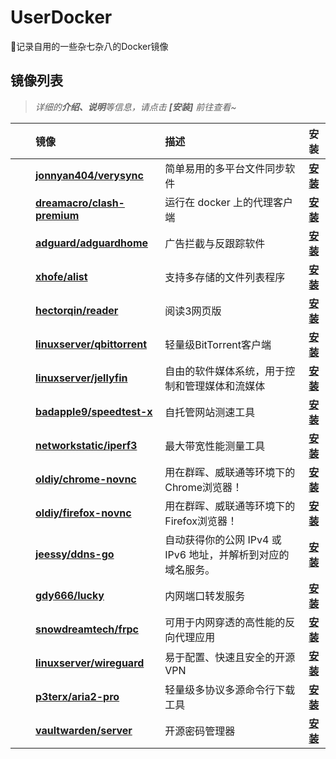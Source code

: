 # UserDocker

🧩记录自用的一些杂七杂八的Docker镜像

## 镜像列表

> _详细的**介绍、说明**等信息，请点击 **\[安装\]** 前往查看~_  

|  | 镜像 | 描述 | 安装 |
| :----: | :---- | :---- | :----: |
| [<img src="http://www.verysync.com/favicon.ico" height="16px" />](https://github.com/oxsonder) | **[jonnyan404/verysync](https://hub.docker.com/r/jonnyan404/verysync)** | 简单易用的多平台文件同步软件 | **[安装](https://github.com/oxsonder)** |
| [<img src="http://img.hellosec.cn/favicons/clash.png" height="16px" />](https://github.com/oxsonder) | **[dreamacro/clash-premium](https://hub.docker.com/r/dreamacro/clash-premium)** | 运行在 docker 上的代理客户端 | **[安装](https://github.com/oxsonder)** |
| [<img src="https://cdn.adtidy.org/website/adguard.com/favicons/favicon.svg" height="16px" />](https://github.com/oxsonder) | **[adguard/adguardhome](https://hub.docker.com/r/adguard/adguardhome)** | 广告拦截与反跟踪软件 | **[安装](https://github.com/oxsonder)** |
| [<img src="https://alist.nn.ci/logo.svg" height="16px" />](https://github.com/oxsonder) | **[xhofe/alist](https://hub.docker.com/r/xhofe/alist)** | 支持多存储的文件列表程序 | **[安装](https://github.com/oxsonder)** |
| [<img src="https://reader.htmake.com/img/icons/apple-touch-icon-152x152.png" height="16px" />](https://github.com/oxsonder) | **[hectorqin/reader](https://hub.docker.com/r/hectorqin/reader)** | 阅读3网页版 | **[安装](https://github.com/oxsonder)** |
| [<img src="http://img.hellosec.cn/favicons/qbittorrent.svg" height="16px" />](https://github.com/oxsonder) | **[linuxserver/qbittorrent](https://hub.docker.com/r/linuxserver/qbittorrent)** | 轻量级BitTorrent客户端 | **[安装](https://github.com/oxsonder)** |
| [<img src="https://jellyfin.org/images/favicon.ico" height="16px" />](https://github.com/oxsonder) | **[linuxserver/jellyfin](https://hub.docker.com/r/linuxserver/jellyfin)** | 自由的软件媒体系统，用于控制和管理媒体和流媒体 | **[安装](https://github.com/oxsonder)** |
| [<img src="https://b.cdnst.net/images/favicons/favicon.svg" height="16px" />](https://github.com/oxsonder) | **[badapple9/speedtest-x](https://hub.docker.com/r/badapple9/speedtest-x)** | 自托管网站测速工具 | **[安装](https://github.com/oxsonder)**  |
| [<img src="http" height="16px" />](https://github.com/oxsonder) | **[networkstatic/iperf3](https://hub.docker.com/r/networkstatic/iperf3)** | 最大带宽性能测量工具 | **[安装](https://github.com/oxsonder)** |
| [<img src="https://www.google.cn/chrome/static/images/favicons/android-icon-192x192.png" height="16px" />](https://github.com/oxsonder) | **[oldiy/chrome-novnc](https://hub.docker.com/r/oldiy/chrome-novnc)**  | 用在群晖、威联通等环境下的Chrome浏览器！ | **[安装](https://github.com/oxsonder)** |
| [<img src="http://www.firefox.com.cn/media/img/favicons/firefox/browser/favicon-196x196.59e3822720be.png" height="16px" />](https://github.com/oxsonder) | **[oldiy/firefox-novnc](https://hub.docker.com/r/oldiy/firefox-novnc)** | 用在群晖、威联通等环境下的Firefox浏览器！ | **[安装](https://github.com/oxsonder)** |
| [<img src="http" height="16px" />](https://github.com/oxsonder) | **[jeessy/ddns-go](https://hub.docker.com/r/jeessy/ddns-go)** | 自动获得你的公网 IPv4 或 IPv6 地址，并解析到对应的域名服务。 | **[安装](https://github.com/oxsonder)** |
| [<img src="http" height="16px" />](https://github.com/oxsonder) | **[gdy666/lucky](https://hub.docker.com/r/gdy666/lucky)** | 内网端口转发服务 | **[安装](https://github.com/oxsonder)** |
| [<img src="https://gofrp.org/favicons/favicon-32x32.png" height="16px" />](https://github.com/oxsonder) | **[snowdreamtech/frpc](https://hub.docker.com/r/snowdreamtech/frpc)** | 可用于内网穿透的高性能的反向代理应用 | **[安装](https://github.com/oxsonder)** |
| [<img src="https://www.wireguard.com/img/icons/favicon-512.png" height="16px" />](https://github.com/oxsonder) | **[linuxserver/wireguard](https://hub.docker.com/r/linuxserver/wireguard)** | 易于配置、快速且安全的开源 VPN | **[安装](https://github.com/oxsonder)** |
| [<img src="http://aria2.github.io/favicon.png" height="16px" />](https://github.com/oxsonder) | **[p3terx/aria2-pro](https://hub.docker.com/r/p3terx/aria2-pro)** | 轻量级多协议多源命令行下载工具 | **[安装](https://github.com/oxsonder)** |
| [<img src="https://bitwarden.com/icons/icon-144x144.png" height="16px" />](https://github.com/oxsonder) | **[vaultwarden/server](https://hub.docker.com/r/vaultwarden/server)** | 开源密码管理器 | **[安装](https://github.com/oxsonder)** |
